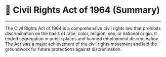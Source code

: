 # 📜 Civil Rights Act of 1964 (Summary)

---

The Civil Rights Act of 1964 is a comprehensive civil rights law that prohibits discrimination on the basis of race, color, religion, sex, or national origin. It ended segregation in public places and banned employment discrimination. The Act was a major achievement of the civil rights movement and laid the groundwork for future protections against discrimination.
